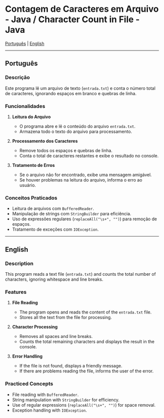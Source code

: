 # Contagem de Caracteres em Arquivo - Java / Character Count in File - Java

[Português](#português) | [English](#english)

---

<a id="português"></a>
## Português

### Descrição
Este programa lê um arquivo de texto (`entrada.txt`) e conta o número total de caracteres, ignorando espaços em branco e quebras de linha.

### Funcionalidades
1. **Leitura do Arquivo**
   - O programa abre e lê o conteúdo do arquivo `entrada.txt`.
   - Armazena todo o texto do arquivo para processamento.

2. **Processamento dos Caracteres**
   - Remove todos os espaços e quebras de linha.
   - Conta o total de caracteres restantes e exibe o resultado no console.

3. **Tratamento de Erros**
   - Se o arquivo não for encontrado, exibe uma mensagem amigável.
   - Se houver problemas na leitura do arquivo, informa o erro ao usuário.

### Conceitos Praticados
- Leitura de arquivos com `BufferedReader`.
- Manipulação de strings com `StringBuilder` para eficiência.
- Uso de expressões regulares (`replaceAll("\s+", "")`) para remoção de espaços.
- Tratamento de exceções com `IOException`.

---

<a id="english"></a>
## English

### Description
This program reads a text file (`entrada.txt`) and counts the total number of characters, ignoring whitespace and line breaks.

### Features
1. **File Reading**
   - The program opens and reads the content of the `entrada.txt` file.
   - Stores all the text from the file for processing.

2. **Character Processing**
   - Removes all spaces and line breaks.
   - Counts the total remaining characters and displays the result in the console.

3. **Error Handling**
   - If the file is not found, displays a friendly message.
   - If there are problems reading the file, informs the user of the error.

### Practiced Concepts
- File reading with `BufferedReader`.
- String manipulation with `StringBuilder` for efficiency.
- Use of regular expressions (`replaceAll("\s+", "")`) for space removal.
- Exception handling with `IOException`.
